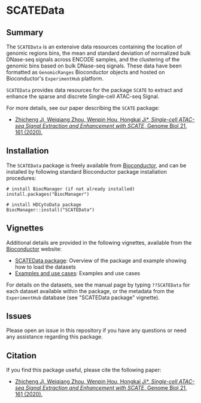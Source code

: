 # SCATEData

## Summary

The `SCATEData` is an extensive data resources containing the location of genomic regions bins, the mean and standard deviation of normalized bulk DNase-seq signals across ENCODE samples, and the clustering of the genomic bins based on bulk DNase-seq signals. These data have been formatted as `GenomicRanges` Bioconductor objects and hosted on Bioconductor's `ExperimentHub` platform. 

`SCATEData` provides data resources for the package `SCATE` to  extract and enhance the sparse and discrete Single-cell ATAC-seq Signal. 

For more details, see our paper describing the `SCATE` package:

- [Zhicheng Ji, Weiqiang Zhou, Wenpin Hou, Hongkai Ji\*, *Single-cell ATAC-seq Signal Extraction and Enhancement with SCATE*, Genome Biol 21, 161 (2020).](https://doi.org/10.1186/s13059-020-02075-3)

## Installation

The `SCATEData` package is freely available from [Bioconductor](http://bioconductor.org/packages/SCATEData), and can be installed by following standard Bioconductor package installation procedures:

```{r}
# install BiocManager (if not already installed)
install.packages("BiocManager")

# install HDCytoData package
BiocManager::install("SCATEData")
```


## Vignettes

Additional details are provided in the following vignettes, available from the [Bioconductor](http://bioconductor.org/packages/SCATEData) website:

- [SCATEData package](https://github.com/Winnie09/SCATEData): Overview of the package and example showing how to load the datasets
- [Examples and use cases](https://github.com/Winnie09/SCATEData): Examples and use cases

For details on the datasets, see the manual page by typing `??SCATEData` for each dataset available within the package, or the metadata from the `ExperimentHub` database (see "SCATEData package" vignette).



## Issues 
Please open an issue in this repository if you have any questions or need any assistance regarding this package. 

## Citation

If you find this package useful, please cite the following paper:

- [Zhicheng Ji, Weiqiang Zhou, Wenpin Hou, Hongkai Ji\*, *Single-cell ATAC-seq Signal Extraction and Enhancement with SCATE*, Genome Biol 21, 161 (2020).](https://doi.org/10.1186/s13059-020-02075-3)

